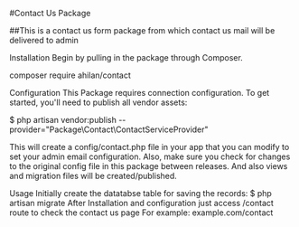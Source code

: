 #Contact Us Package

##This is a contact us form package from which contact us mail will be delivered to admin

Installation
Begin by pulling in the package through Composer.

composer require ahilan/contact

Configuration
This Package requires connection configuration. To get started, you'll need to publish all vendor assets:

$ php artisan vendor:publish --provider="Package\Contact\ContactServiceProvider"

This will create a config/contact.php file in your app that you can modify to set your admin email configuration. Also, make sure you check for changes to the original config file in this package between releases.
And also views and migration files will be created/published.

Usage
Initially create the datatabse table for saving the records:
$ php artisan migrate
After Installation and configuration just access /contact route to check the contact us page
For example: example.com/contact